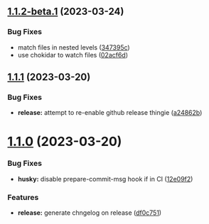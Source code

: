 ## [1.1.2-beta.1](https://github.com/krznbtni/rollup-plugin-svelte-component-barrel-file/compare/v1.1.1...v1.1.2-beta.1) (2023-03-24)

### Bug Fixes

- match files in nested levels ([347395c](https://github.com/krznbtni/rollup-plugin-svelte-component-barrel-file/commit/347395c0aeb2f1d7f04710ccb1735d34939b9e07))
- use chokidar to watch files ([02acf6d](https://github.com/krznbtni/rollup-plugin-svelte-component-barrel-file/commit/02acf6dd11a8dd9be9cf6476df4032a71c6543f2))

## [1.1.1](https://github.com/krznbtni/rollup-plugin-svelte-component-barrel-file/compare/v1.1.0...v1.1.1) (2023-03-20)

### Bug Fixes

- **release:** attempt to re-enable github release thingie ([a24862b](https://github.com/krznbtni/rollup-plugin-svelte-component-barrel-file/commit/a24862b2962015a1f359d8c0438293058f7d1987))

# [1.1.0](https://github.com/krznbtni/rollup-plugin-svelte-component-barrel-file/compare/v1.0.0...v1.1.0) (2023-03-20)

### Bug Fixes

- **husky:** disable prepare-commit-msg hook if in CI ([12e09f2](https://github.com/krznbtni/rollup-plugin-svelte-component-barrel-file/commit/12e09f292a6c559b9e6b587b604b24f79f5507cb))

### Features

- **release:** generate chngelog on release ([df0c751](https://github.com/krznbtni/rollup-plugin-svelte-component-barrel-file/commit/df0c7511c5aba6778826d8d4ba7ff74790855304))
